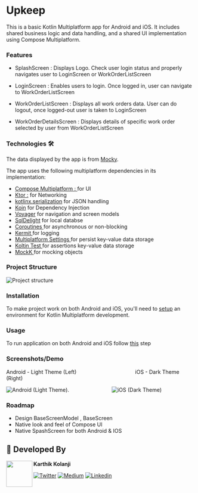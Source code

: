 # Upkeep

This is a basic Kotlin Multiplatform app for Android and iOS. It includes shared business logic and data handling, and a shared UI implementation using Compose Multiplatform.

### Features
- SplashScreen : Displays Logo. Check user login status and properly navigates user to LoginScreen or WorkOrderListScreen

- LoginScreen : Enables users to login. Once logged in, user can navigate to WorkOrderListScreen
- WorkOrderListScreen : Displays all work orders data. User can do logout, once logged-out user is taken to LoginScreen

- WorkOrderDetailsScreen : Displays details of specific work order selected by user from WorkOrderListScreen


### Technologies 🛠

The data displayed by the app is from [Mocky](https://run.mocky.io/v3/ee8ab182-708b-40f8-8845-a129b425949a).

The app uses the following multiplatform dependencies in its implementation:

- [Compose Multiplatform : ](https://jb.gg/compose) for UI
- [Ktor :](https://ktor.io/) for Networking
- [kotlinx.serialization](https://github.com/Kotlin/kotlinx.serialization)  for JSON handling
- [Koin](https://github.com/InsertKoinIO/koin) for Dependency Injection
- [Voyager](https://github.com/adrielcafe/voyager) for navigation and screen models
- [SqlDelight](https://cashapp.github.io/sqldelight/2.0.1/) for local databse
- [Coroutines ](https://kotlinlang.org/docs/coroutines-overview.html) for asynchronous or non-blocking 
- [Kermit ](https://kermit.touchlab.co/docs/) for logging
- [Multiplatform Settings ](https://github.com/russhwolf/multiplatform-settings) for persist key-value data storage
- [Koltin Test ](https://kotlinlang.org/api/latest/kotlin.test/) for assertions
key-value data storage
- [MockK ](https://kotlinlang.org/api/latest/kotlin.test/) for mocking objects

### Project Structure
![Project structure](https://i.imghippo.com/files/25rd41714304872.png)


### Installation
To make project work on both Android and iOS, you'll need to [setup](https://www.jetbrains.com/help/kotlin-multiplatform-dev/compose-multiplatform-setup.html)  an environment for Kotlin Multiplatform development. 

### Usage
To run application on both Android and iOS follow [this](https://www.jetbrains.com/help/kotlin-multiplatform-dev/compose-multiplatform-create-first-app.html#run-your-application) step

### Screenshots/Demo
 Android - Light Theme (Left) &nbsp;&nbsp;&nbsp;&nbsp;&nbsp;&nbsp;&nbsp;&nbsp;&nbsp;&nbsp;&nbsp;&nbsp;&nbsp;&nbsp;&nbsp;&nbsp;&nbsp;&nbsp;&nbsp;&nbsp;&nbsp;&nbsp;&nbsp;&nbsp;&nbsp;&nbsp;&nbsp;&nbsp;&nbsp;&nbsp;&nbsp;&nbsp;&nbsp;&nbsp;&nbsp;&nbsp;&nbsp;&nbsp; iOS - Dark Theme (Right)

 
![Android (Light Theme)](https://media.giphy.com/media/v1.Y2lkPTc5MGI3NjExaTdlZTBndnkwaDZxZmt0dnMwazFxZ2pkZjR2MnZqd3F0YjBicWgweSZlcD12MV9pbnRlcm5hbF9naWZfYnlfaWQmY3Q9Zw/DYXYDRLZFEJHlCvAvp/giphy.gif). &nbsp;&nbsp;&nbsp;&nbsp;&nbsp;&nbsp;&nbsp;&nbsp;&nbsp;&nbsp;&nbsp;&nbsp;&nbsp;&nbsp;&nbsp;&nbsp;&nbsp;&nbsp;&nbsp;&nbsp;&nbsp;&nbsp;&nbsp;&nbsp;&nbsp;&nbsp;&nbsp; ![ iOS (Dark Theme)](https://media.giphy.com/media/v1.Y2lkPTc5MGI3NjExd3BiMjNzZDI2cGZvdXZzNnBod25mY3pyNHJsZ2F1cW1vNTJkeWJ3aCZlcD12MV9pbnRlcm5hbF9naWZfYnlfaWQmY3Q9Zw/taxGg6KzYix2mG4fbc/giphy.gif)

### Roadmap
- Design BaseScreenModel , BaseScreen
- Native look and feel of Compose UI
- Native SpashScreen for both Android & IOS


## 👨 Developed By
<a href="https://twitter.com/kolanji_karthik" target="_blank">
  <img src="https://avatars.githubusercontent.com/u/8638991?v=4" width="70" align="left">
</a>

**Karthik Kolanji**

[![Twitter](https://img.shields.io/badge/-twitter-grey?logo=twitter)](https://twitter.com/kolanji_karthik)
[![Medium](https://img.shields.io/badge/-medium-grey?logo=medium)](https://medium.com/@karthik_78204)
[![Linkedin](https://img.shields.io/badge/-linkedin-grey?logo=linkedin)](https://www.linkedin.com/in/karthik-kolanji-179122139/)
